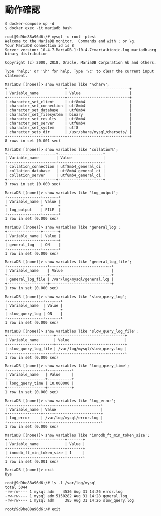 # 動作確認

    $ docker-compose up -d
    $ docker exec -it mariadb bash

    root@9d9be88a96d6:/# mysql -u root -ptest
    Welcome to the MariaDB monitor.  Commands end with ; or \g.
    Your MariaDB connection id is 8
    Server version: 10.4.7-MariaDB-1:10.4.7+maria~bionic-log mariadb.org binary distribution

    Copyright (c) 2000, 2018, Oracle, MariaDB Corporation Ab and others.

    Type 'help;' or '\h' for help. Type '\c' to clear the current input statement.

    MariaDB [(none)]> show variables like '%char%';
    +--------------------------+----------------------------+
    | Variable_name            | Value                      |
    +--------------------------+----------------------------+
    | character_set_client     | utf8mb4                    |
    | character_set_connection | utf8mb4                    |
    | character_set_database   | utf8mb4                    |
    | character_set_filesystem | binary                     |
    | character_set_results    | utf8mb4                    |
    | character_set_server     | utf8mb4                    |
    | character_set_system     | utf8                       |
    | character_sets_dir       | /usr/share/mysql/charsets/ |
    +--------------------------+----------------------------+
    8 rows in set (0.001 sec)

    MariaDB [(none)]> show variables like 'collation%';
    +----------------------+--------------------+
    | Variable_name        | Value              |
    +----------------------+--------------------+
    | collation_connection | utf8mb4_general_ci |
    | collation_database   | utf8mb4_general_ci |
    | collation_server     | utf8mb4_general_ci |
    +----------------------+--------------------+
    3 rows in set (0.000 sec)

    MariaDB [(none)]> show variables like 'log_output';
    +---------------+-------+
    | Variable_name | Value |
    +---------------+-------+
    | log_output    | FILE  |
    +---------------+-------+
    1 row in set (0.000 sec)

    MariaDB [(none)]> show variables like 'general_log';
    +---------------+-------+
    | Variable_name | Value |
    +---------------+-------+
    | general_log   | ON    |
    +---------------+-------+
    1 row in set (0.000 sec)

    MariaDB [(none)]> show variables like 'general_log_file';
    +------------------+----------------------------+
    | Variable_name    | Value                      |
    +------------------+----------------------------+
    | general_log_file | /var/log/mysql/general.log |
    +------------------+----------------------------+
    1 row in set (0.000 sec)

    MariaDB [(none)]> show variables like 'slow_query_log';
    +----------------+-------+
    | Variable_name  | Value |
    +----------------+-------+
    | slow_query_log | ON    |
    +----------------+-------+
    1 row in set (0.000 sec)

    MariaDB [(none)]> show variables like 'slow_query_log_file';
    +---------------------+-------------------------------+
    | Variable_name       | Value                         |
    +---------------------+-------------------------------+
    | slow_query_log_file | /var/log/mysql/slow_query.log |
    +---------------------+-------------------------------+
    1 row in set (0.000 sec)

    MariaDB [(none)]> show variables like 'long_query_time';
    +-----------------+-----------+
    | Variable_name   | Value     |
    +-----------------+-----------+
    | long_query_time | 10.000000 |
    +-----------------+-----------+
    1 row in set (0.000 sec)

    MariaDB [(none)]> show variables like 'log_error';
    +---------------+--------------------------+
    | Variable_name | Value                    |
    +---------------+--------------------------+
    | log_error     | /var/log/mysql/error.log |
    +---------------+--------------------------+
    1 row in set (0.000 sec)

    MariaDB [(none)]> show variables like 'innodb_ft_min_token_size';
    +--------------------------+-------+
    | Variable_name            | Value |
    +--------------------------+-------+
    | innodb_ft_min_token_size | 1     |
    +--------------------------+-------+
    1 row in set (0.001 sec)

    MariaDB [(none)]> exit                                      
    Bye

    root@9d9be88a96d6:/# ls -l /var/log/mysql
    total 5044
    -rw-rw---- 1 mysql adm    4536 Aug 31 14:26 error.log
    -rw-rw---- 1 mysql adm 5150282 Aug 31 14:28 general.log
    -rw-rw---- 1 mysql adm     385 Aug 31 14:26 slow_query.log

    root@9d9be88a96d6:/# exit


